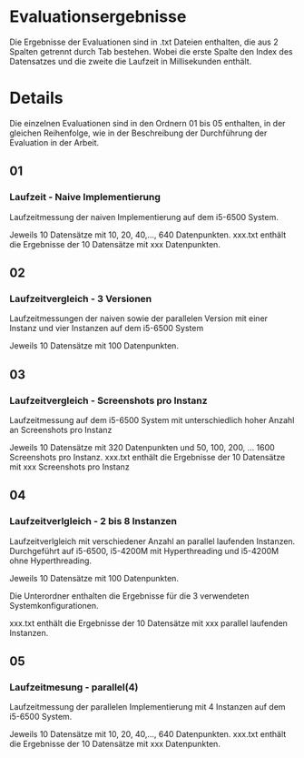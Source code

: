 # Evaluationsergebnisse
Die Ergebnisse der Evaluationen sind in .txt Dateien enthalten, die aus 2 Spalten getrennt durch Tab bestehen.
Wobei die erste Spalte den Index des Datensatzes und die zweite die Laufzeit in Millisekunden enthält.

# Details
Die einzelnen Evaluationen sind in den Ordnern 01 bis 05 enthalten, in der gleichen Reihenfolge, wie in der Beschreibung der Durchführung der Evaluation in der Arbeit.

## 01 ##
### Laufzeit - Naive Implementierung
Laufzeitmessung der naiven Implementierung auf dem i5-6500 System.

Jeweils 10 Datensätze mit 10, 20, 40,..., 640 Datenpunkten. 
xxx.txt enthält die Ergebnisse der 10 Datensätze mit xxx Datenpunkten.

## 02
### Laufzeitvergleich - 3 Versionen
Laufzeitmessungen der naiven sowie der parallelen Version mit einer Instanz und vier Instanzen auf dem i5-6500 System

Jeweils 10 Datensätze mit 100 Datenpunkten.
## 03
### Laufzeitvergleich - Screenshots pro Instanz
Laufzeitmessung auf dem i5-6500 System mit unterschiedlich hoher Anzahl an Screenshots pro Instanz

Jeweils 10 Datensätze mit 320 Datenpunkten und 50, 100, 200, ... 1600 Screenshots pro Instanz.
xxx.txt enthält die Ergebnisse der 10 Datensätze mit xxx Screenshots pro Instanz
## 04
### Laufzeitverlgleich - 2 bis 8 Instanzen
Laufzeitverlgleich mit verschiedener Anzahl an parallel laufenden Instanzen. Durchgeführt auf i5-6500, i5-4200M mit Hyperthreading und i5-4200M ohne Hyperthreading.

Jeweils 10 Datensätze mit 100 Datenpunkten.

Die Unterordner enthalten die Ergebnisse für die 3 verwendeten Systemkonfigurationen.

xxx.txt enthält die Ergebnisse der 10 Datensätze mit xxx parallel laufenden Instanzen.

## 05
### Laufzeitmesung - parallel(4)
Laufzeitmessung der parallelen Implementierung mit 4 Instanzen auf dem i5-6500 System.

Jeweils 10 Datensätze mit 10, 20, 40,..., 640 Datenpunkten. 
xxx.txt enthält die Ergebnisse der 10 Datensätze mit xxx Datenpunkten.